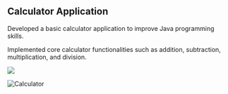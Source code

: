 <h2>Calculator Application</h2>
<p>Developed a basic calculator application to improve Java programming skills.</p>
<p>Implemented core calculator functionalities such as addition, subtraction, multiplication, and division.</p>
<img src="https://github.com/user-attachments/assets/da80577a-d491-404a-a2d7-c3bd830e0d5a">

![Calculator](https://github.com/user-attachments/assets/da80577a-d491-404a-a2d7-c3bd830e0d5a)
